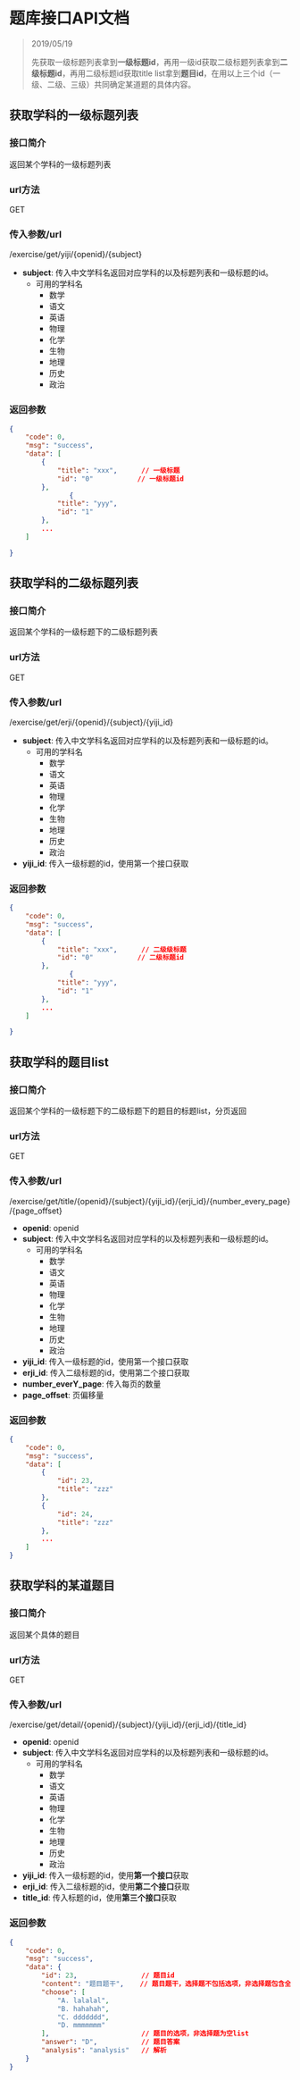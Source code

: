 # 题库接口API文档

> 2019/05/19
> 
> 先获取一级标题列表拿到**一级标题id**，再用一级id获取二级标题列表拿到**二级标题id**，再用二级标题id获取title list拿到**题目id**，在用以上三个id（一级、二级、三级）共同确定某道题的具体内容。

## 获取学科的一级标题列表

### 接口简介

返回某个学科的一级标题列表

### url方法

GET

### 传入参数/url

/exercise/get/yiji/{openid}/{subject}

+ **subject**: 传入中文学科名返回对应学科的以及标题列表和一级标题的id。
    + 可用的学科名
        + 数学
        + 语文
        + 英语
        + 物理
        + 化学
        + 生物
        + 地理
        + 历史
        + 政治

### 返回参数
```json
{
    "code": 0,
    "msg": "success",
    "data": [
        {
            "title": "xxx",      // 一级标题
            "id": "0"           // 一级标题id
        },
               {
            "title": "yyy",
            "id": "1"
        },
        ...
    ]

}
```

## 获取学科的二级标题列表

### 接口简介

返回某个学科的一级标题下的二级标题列表

### url方法

GET

### 传入参数/url

/exercise/get/erji/{openid}/{subject}/{yiji_id}

+ **subject**: 传入中文学科名返回对应学科的以及标题列表和一级标题的id。
    + 可用的学科名
        + 数学
        + 语文
        + 英语
        + 物理
        + 化学
        + 生物
        + 地理
        + 历史
        + 政治
+ **yiji_id**: 传入一级标题的id，使用第一个接口获取

### 返回参数

```json
{
    "code": 0,
    "msg": "success",
    "data": [
        {
            "title": "xxx",      // 二级级标题
            "id": "0"           // 二级标题id
        },
               {
            "title": "yyy",
            "id": "1"
        },
        ...
    ]

}
```

## 获取学科的题目list

### 接口简介

返回某个学科的一级标题下的二级标题下的题目的标题list，分页返回

### url方法

GET

### 传入参数/url

/exercise/get/title/{openid}/{subject}/{yiji_id}/{erji_id}/{number_every_page}/{page_offset}

+ **openid**: openid
+ **subject**: 传入中文学科名返回对应学科的以及标题列表和一级标题的id。
    + 可用的学科名
        + 数学
        + 语文
        + 英语
        + 物理
        + 化学
        + 生物
        + 地理
        + 历史
        + 政治
+ **yiji_id**: 传入一级标题的id，使用第一个接口获取
+ **erji_id**: 传入二级标题的id，使用第二个接口获取
+ **number_everY_page**: 传入每页的数量
+ **page_offset**: 页偏移量

### 返回参数

```json
{
    "code": 0,
    "msg": "success",
    "data": [
        {
            "id": 23,
            "title": "zzz"
        },
        {
            "id": 24,
            "title": "zzz"
        },
        ...
    ]
}
```

## 获取学科的某道题目

### 接口简介

返回某个具体的题目

### url方法

GET

### 传入参数/url

/exercise/get/detail/{openid}/{subject}/{yiji_id}/{erji_id}/{title_id}

+ **openid**: openid
+ **subject**: 传入中文学科名返回对应学科的以及标题列表和一级标题的id。
    + 可用的学科名
        + 数学
        + 语文
        + 英语
        + 物理
        + 化学
        + 生物
        + 地理
        + 历史
        + 政治
+ **yiji_id**: 传入一级标题的id，使用**第一个接口**获取
+ **erji_id**: 传入二级标题的id，使用**第二个接口**获取
+ **title_id**: 传入标题的id，使用**第三个接口**获取

### 返回参数

```json
{
    "code": 0,
    "msg": "success",
    "data": {
        "id": 23,                // 题目id
        "content": "题目题干",    // 题目题干，选择题不包括选项，非选择题包含全部题目
        "choose": [
            "A. lalalal",
            "B. hahahah",
            "C. ddddddd",
            "D. mmmmmmm"
        ],                       // 题目的选项，非选择题为空list
        "answer": "D",           // 题目答案
        "analysis": "analysis"   // 解析
    }
}
```